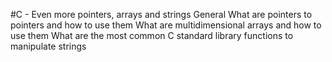#C - Even more pointers, arrays and strings
General
What are pointers to pointers and how to use them
What are multidimensional arrays and how to use them
What are the most common C standard library functions to manipulate strings
